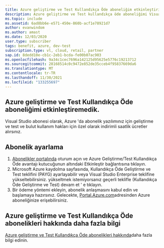```yaml
---
title: Azure geliştirme ve Test Kullandıkça Öde aboneliğim etkinleştirilemiyor
description: Azure geliştirme ve Test kullandıkça öde aboneliğimi Visual Studio aboneliğime dahil edemiyorum?
ms.topic: include
ms.assetid: 6ad8bb6e-e571-450e-860b-acf1e78921d7
author: evanwindom
ms.author: amast
ms.date: 12/03/2020
user.type: subscriber
tags: benefit, azure, dev-test
subscription.type: vl, cloud, retail, partner
sap.id: 8dedd10e-cb1c-2eb1-bcda-fe00b07ac903
ms.openlocfilehash: 9a34c1cec7696a142125d95625e5776c19213712
ms.sourcegitcommit: 28168514c0c9472e852de35cceb4f95837669da6
ms.translationtype: MT
ms.contentlocale: tr-TR
ms.lasthandoff: 11/30/2021
ms.locfileid: "133255697"
---
```

## <a name="im-unable-to-activate-my-azure-dev--test-pay-as-you-go-subscription"></a>Azure geliştirme ve Test Kullandıkça Öde aboneliğimi etkinleştiremedik.

Visual Studio abonesi olarak, Azure 'da abonelik yazılımınız için geliştirme ve test ve bulut kullanım hakları için özel olarak indirimli saatlik ücretler alırsınız. 

## <a name="set-up-a-subscription"></a>Abonelik ayarlama

1. [Abonelikler portalında](https://my.visualstudio.com/benefits) oturum açın ve Azure Geliştirme/Test Kullandıkça Öde avantajı kutucuğunun altındaki Etkinleştir bağlantısına tıklayın.
1. Microsoft Azure kaydolma sayfasında, Kullandıkça Öde Geliştirme ve Test teklifini (PAYG) ayarlayabilir veya Visual Studio Enterprise teklifine yükseltebilirsiniz. yükseltmek istemiyorsanız geçerli teklifle (Kullandıkça Öde Geliştirme ve Test) devam et ' e tıklayın. 
1. Bir ödeme yöntemi ekleyin, abonelik anlaşmasını kabul edin ve başlamaya hazırsınız. Gelecekte, [Portal.Azure.com](https://portal.azure.com/)adresinden Azure aboneliğinize erişebilirsiniz. 

## <a name="more-information-about-azure-devtest-pay-as-you-go-subscriptions"></a>Azure geliştirme ve Test Kullandıkça Öde abonelikleri hakkında daha fazla bilgi
 
[Azure geliştirme ve Test Kullandıkça Öde abonelikleri hakkında](https://docs.microsoft.com/visualstudio/subscriptions/vs-azure-payg)daha fazla bilgi edinin.